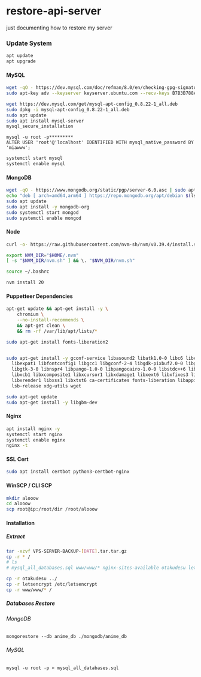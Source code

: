 # restore-api-server
just documenting how to restore my server

### Update System
```bash
apt update
apt upgrade
```

#### MySQL 
```bash
wget -qO - https://dev.mysql.com/doc/refman/8.0/en/checking-gpg-signature.html | grep -oP 'gpg_key=\K[^\"]+' | xargs -I {} sudo apt-key adv --fetch-keys {}
sudo apt-key adv --keyserver keyserver.ubuntu.com --recv-keys B7B3B788A8D3785C
```
```bash
wget https://dev.mysql.com/get/mysql-apt-config_0.8.22-1_all.deb
sudo dpkg -i mysql-apt-config_0.8.22-1_all.deb
sudo apt update
sudo apt install mysql-server
mysql_secure_installation
```
```mysql
mysql -u root -p*********
ALTER USER 'root'@'localhost' IDENTIFIED WITH mysql_native_password BY 'miawww';
```
```bash
systemctl start mysql
systemctl enable mysql
```

#### MongoDB
```bash
wget -qO - https://www.mongodb.org/static/pgp/server-6.0.asc | sudo apt-key add -
echo "deb [ arch=amd64,arm64 ] https://repo.mongodb.org/apt/debian $(lsb_release -cs)/mongodb-org/6.0 main" | sudo tee /etc/apt/sources.list.d/mongodb-org-6.0.list
sudo apt update
sudo apt install -y mongodb-org
sudo systemctl start mongod
sudo systemctl enable mongod
```

#### Node
```bash
curl -o- https://raw.githubusercontent.com/nvm-sh/nvm/v0.39.4/install.sh | bash

export NVM_DIR="$HOME/.nvm"
[ -s "$NVM_DIR/nvm.sh" ] && \. "$NVM_DIR/nvm.sh"

source ~/.bashrc

nvm install 20
```

#### Puppetteer Dependencies
```bash
apt-get update && apt-get install -y \
    chromium \
    --no-install-recommends \
    && apt-get clean \
    && rm -rf /var/lib/apt/lists/*

sudo apt-get install fonts-liberation2


sudo apt-get install -y gconf-service libasound2 libatk1.0-0 libc6 libcairo2 libcups2 libdbus-1-3 \
  libexpat1 libfontconfig1 libgcc1 libgconf-2-4 libgdk-pixbuf2.0-0 libglib2.0-0 \
  libgtk-3-0 libnspr4 libpango-1.0-0 libpangocairo-1.0-0 libstdc++6 libx11-6 libx11-xcb1 \
  libxcb1 libxcomposite1 libxcursor1 libxdamage1 libxext6 libxfixes3 libxi6 libxrandr2 \
  libxrender1 libxss1 libxtst6 ca-certificates fonts-liberation libappindicator1 libnss3 \
  lsb-release xdg-utils wget

sudo apt-get update
sudo apt-get install -y libgbm-dev
```

#### Nginx
```bash
apt install nginx -y
systemctl start nginx
systemctl enable nginx
nginx -t
```

#### SSL Cert
```bash
sudo apt install certbot python3-certbot-nginx
```

#### WinSCP / CLI SCP
```bash
mkdir alooow
cd alooow
scp root@ip:/root/dir /root/alooow
```

#### Installation
##### Extract
```bash
tar -xzvf VPS-SERVER-BACKUP-[DATE].tar.tar.gz
cp -r * /
# ls
# mysql_all_databases.sql www/www/* nginx-sites-available otakudesu letsencrypt mongodb/anime_db
```
```bash
cp -r otakudesu ../
cp -r letsencrypt /etc/letsencrypt
cp -r www/www/* /
```

##### Databases Restore
###### MongoDB
```
mongorestore --db anime_db ./mongodb/anime_db
```
###### MySQL
```
mysql -u root -p < mysql_all_databases.sql
```
